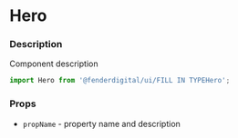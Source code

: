 # Hero

### Description
Component description

```js
import Hero from '@fenderdigital/ui/FILL IN TYPEHero';
```

### Props
* `propName` - property name and description 
